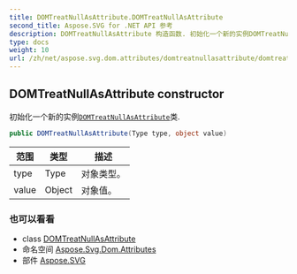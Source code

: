 ```yaml
---
title: DOMTreatNullAsAttribute.DOMTreatNullAsAttribute
second_title: Aspose.SVG for .NET API 参考
description: DOMTreatNullAsAttribute 构造函数. 初始化一个新的实例DOMTreatNullAsAttribute类.
type: docs
weight: 10
url: /zh/net/aspose.svg.dom.attributes/domtreatnullasattribute/domtreatnullasattribute/
---
```

## DOMTreatNullAsAttribute constructor

初始化一个新的实例[`DOMTreatNullAsAttribute`](../)类.

```csharp
public DOMTreatNullAsAttribute(Type type, object value)
```

| 范围 | 类型 | 描述 |
| --- | --- | --- |
| type | Type | 对象类型。 |
| value | Object | 对象值。 |

### 也可以看看

* class [DOMTreatNullAsAttribute](../)
* 命名空间 [Aspose.Svg.Dom.Attributes](../../domtreatnullasattribute/)
* 部件 [Aspose.SVG](../../../)


